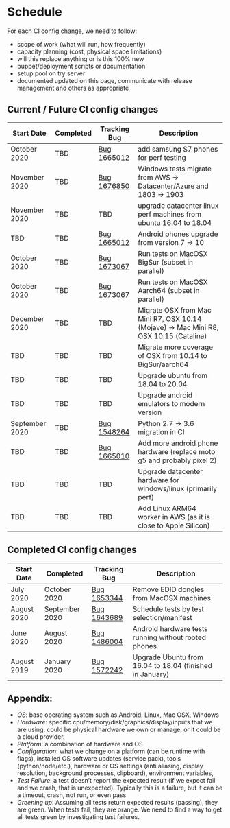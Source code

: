 # Schedule

For each CI config change, we need to follow:
 * scope of work (what will run, how frequently)
 * capacity planning (cost, physical space limitations)
 * will this replace anything or is this 100% new
 * puppet/deployment scripts or documentation
 * setup pool on try server
 * documented updated on this page, communicate with release management and others as appropriate


## Current / Future CI config changes

Start Date | Completed | Tracking Bug | Description
--- | --- | --- | ---
October 2020  | TBD | [Bug 1665012](https://bugzilla.mozilla.org/show_bug.cgi?id=1665012) | add samsung S7 phones for perf testing
November 2020 | TBD | [Bug 1676850](https://bugzilla.mozilla.org/show_bug.cgi?id=1676850) | Windows tests migrate from AWS -> Datacenter/Azure and 1803 -> 1903
November 2020 | TBD | TBD | upgrade datacenter linux perf machines from ubuntu 16.04 to 18.04
TBD  | TBD | [Bug 1665012](https://bugzilla.mozilla.org/show_bug.cgi?id=1665012) | Android phones upgrade from version 7 -> 10
October 2020  | TBD | [Bug 1673067](https://bugzilla.mozilla.org/show_bug.cgi?id=1673067) | Run tests on MacOSX BigSur (subset in parallel)
October 2020  | TBD | [Bug 1673067](https://bugzilla.mozilla.org/show_bug.cgi?id=1673067) | Run tests on MacOSX Aarch64 (subset in parallel)
December 2020 | TBD | TBD | Migrate OSX from Mac Mini R7, OSX 10.14 (Mojave) -> Mac Mini R8, OSX 10.15 (Catalina)
TBD  | TBD | TBD | Migrate more coverage of OSX from 10.14 to BigSur/aarch64
TBD  | TBD | TBD | Upgrade ubuntu from 18.04 to 20.04
TBD  | TBD | TBD | Upgrade android emulators to modern version
September 2020 | TBD | [Bug 1548264](https://bugzilla.mozilla.org/show_bug.cgi?id=1548264) | Python 2.7 -> 3.6 migration in CI
TBD  | TBD | [Bug 1665010](https://bugzilla.mozilla.org/show_bug.cgi?id=1665010) | Add more android phone hardware (replace moto g5 and probably pixel 2)
TBD  | TBD | TBD | Upgrade datacenter hardware for windows/linux (primarily perf)
TBD  | TBD | TBD | Add Linux ARM64 worker in AWS (as it is close to Apple Silicon)


## Completed CI config changes

Start Date | Completed | Tracking Bug | Description
--- | --- | --- | ---
July 2020 | October 2020| [Bug 1653344](https://bugzilla.mozilla.org/show_bug.cgi?id=1653344) | Remove EDID dongles from MacOSX machines
August 2020 | September 2020 | [Bug 1643689](https://bugzilla.mozilla.org/show_bug.cgi?id=1643689) | Schedule tests by test selection/manifest
June 2020 | August 2020 | [Bug 1486004](https://bugzilla.mozilla.org/show_bug.cgi?id=1486004) | Android hardware tests running without rooted phones
August 2019 | January 2020 | [Bug 1572242](https://bugzilla.mozilla.org/show_bug.cgi?id=1572242) | Upgrade Ubuntu from 16.04 to 18.04 (finished in January)


## Appendix:
 * *OS*: base operating system such as Android, Linux, Mac OSX, Windows
 * *Hardware*: specific cpu/memory/disk/graphics/display/inputs that we are using, could be physical hardware we own or manage, or it could be a cloud provider.
 * *Platform*: a combination of hardware and OS
 * *Configuration*: what we change on a platform (can be runtime with flags), installed OS software updates (service pack), tools (python/node/etc.), hardware or OS settings (anti aliasing, display resolution, background processes, clipboard), environment variables, 
 * *Test Failure*: a test doesn’t report the expected result (if we expect fail and we crash, that is unexpected).  Typically this is a failure, but it can be a timeout, crash, not run, or even pass
 * *Greening up*: Assuming all tests return expected results (passing), they are green.  When tests fail, they are orange.  We need to find a way to get all tests green by investigating test failures.
